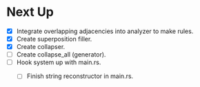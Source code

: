 # Next Up

- [x] Integrate overlapping adjacencies into analyzer to make rules.
- [x] Create superposition filler.
- [x] Create collapser.
- [ ] Create collapse_all (generator).
- [ ] Hook system up with main.rs.
  - [ ] Finish string reconstructor in main.rs.

